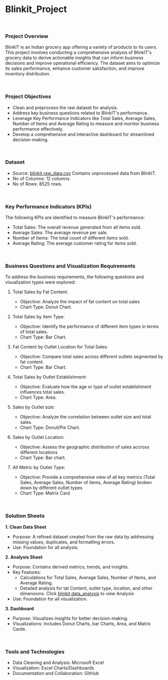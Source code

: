 # Blinkit_Project
<br>

### Project Overview

BlinkIT is an Indian grocery app offering a variety of products to its users. This project involves conducting a comprehensive analysis of BlinkIT's grocery data to derive actionable insights that can inform business decisions and improve operational efficiency. The dataset aims to optimize its sales performance, enhance customer satisfaction, and improve inventory distribution.

<br>

### Project Objectives

- Clean and preprocess the raw dataset for analysis.
- Address key business questions related to BlinkIT's performance.
- Leverage Key Performance Indicators like Total Sales, Average Sales, Number of Items and Average Rating to measure and monitor business performance effectively.
- Develop a comprehensive and interactive dashboard for streamlined decision-making.

<br>

### Dataset

- Source: [blinkit raw_data.csv](https://docs.google.com/spreadsheets/d/1iXf_q2DiLG6LBv2Wg_e4zOZmoi4SHs5k/edit?usp=sharing&ouid=100554781607807743501&rtpof=true&sd=true) Contains unprocessed data from BlinkIT.
- No of Columns: 12 columns.
- No of Rows: 8525 rows.

<br>

### Key Performance Indicators (KPIs)
The following KPIs are identified to measure BlinkIT's performance:

- Total Sales: The overall revenue generated from all items sold.
- Average Sales: The average revenue per sale.
- Number of Items: The total count of different items sold.
- Average Rating: The average customer rating for items sold.

<br> 

### Business Questions and Visualization Requirements
To address the business requirements, the following questions and visualization types were explored:
	
1. Total Sales by Fat Content:		
	- Objective: Analyze the impact of fat content on total sales	
	- Chart Type: Donut Chart.	
		
2. Total Sales by Item Type:		
	- Objective: Identify the performance of different item types in terms of total sales.	
	- Chart Type: Bar Chart.	
		
3. Fat Content by Outlet Location for Total Sales:		
	- Objective: Compare total sales across different outlets segmented by fat content.	
	- Chart Type: Bar Chart.	
		
4. Total Sales by Outlet Establishment:		
	- Objective: Evaluate how the age or type of outlet establishment influences total sales.	
	- Chart Type: Area.	
		
5. Sales by Outlet size:		
	- Objective: Analyze the correlation between outlet size and total sales.	
	- Chart Type: Donut/Pie Chart.	
		
6. Sales by Outlet Location:		
	- Objective: Assess the geographic distribution of sales accross different locations	
	- Chart Type: Bar chart.	
		
7. All Metric by Outlet Type:		
	- Objective: Provide a comprehensive view of all key metrics (Total Sales, Average Sales, Number of Items, Average Rating) broken down by different outlet types	
	- Chart Type: Matrix Card


<br>

### Solution Sheets
**1. Clean Data Sheet**
- Purpose: A refined dataset created from the raw data by addressing missing values, duplicates, and formatting errors.
- Use: Foundation for all analysis.

**2. Analysis Sheet**
- Purpose: Contains derived metrics, trends, and insights.
- Key Features:
  - Calculations for Total Sales, Average Sales, Number of Items, and Average Rating.
  - Detailed analysis for tat Content, outlet type, location, and other dimensions. Click [blinkit data_analysis](https://docs.google.com/spreadsheets/d/1iXf_q2DiLG6LBv2Wg_e4zOZmoi4SHs5k/edit?usp=sharing&ouid=100554781607807743501&rtpof=true&sd=true) to view Analysis 
- Use: Foundation for all visualization.

**3. Dashboard**
- Purpose: Visualizes insights for better decision-making.
- Visualizations: Includes Donut Charts, bar Charts, Area, and Matrix Cards.

<br>

### Tools and Technologies
- Data Cleaning and Analysis: Microsoft Excel
- Visualization: Excel Charts/Dashboards
- Documentation and Collaboration: GitHub

<br>
